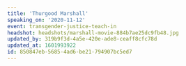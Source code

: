 ```yaml
---
title: 'Thurgood Marshall'
speaking_on: '2020-11-12'
event: transgender-justice-teach-in
headshot: headshots/marshall-movie-884b7ae25dc9fb48.jpg
updated_by: 319b9f3d-4a5e-420e-ade8-ceaff8cfc78d
updated_at: 1601993922
id: 850847eb-5685-4ad6-be21-794907bc5ed7
---
```

